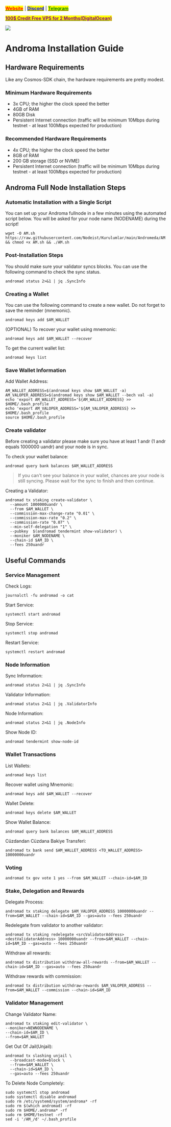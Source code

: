 &#x20;                                                       [<mark style="color:red;">**Website**</mark>](https://nodeist.net/) | [<mark style="color:blue;">**Discord**</mark>](https://discord.gg/ypx7mJ6Zzb) | [<mark style="color:green;">**Telegram**</mark>](https://t.me/noodeist)

&#x20;                                     [<mark style="color:purple;">**100$ Credit Free VPS for 2 Months(DigitalOcean)**</mark>](https://www.digitalocean.com/?refcode=410c988c8b3e&utm_campaign=Referral_Invite&utm_medium=Referral_Program&utm_source=badge)

![](https://i.hizliresim.com/nag1291.png)

# Androma Installation Guide
## Hardware Requirements
Like any Cosmos-SDK chain, the hardware requirements are pretty modest.

### Minimum Hardware Requirements
  - 3x CPU; the higher the clock speed the better
  - 4GB of RAM
  - 80GB Disk
  - Persistent Internet connection (traffic will be minimum 10Mbps during testnet - at least 100Mbps expected for production)

### Recommended Hardware Requirements
  - 4x CPU; the higher the clock speed the better
  - 8GB of RAM
  - 200 GB storage (SSD or NVME)
  - Persistent Internet connection (traffic will be minimum 10Mbps during testnet - at least 100Mbps expected for production)

## Androma Full Node Installation Steps
### Automatic Installation with a Single Script
You can set up your Androma fullnode in a few minutes using the automated script below.
You will be asked for your node name (NODENAME) during the script!

```
wget -O AM.sh https://raw.githubusercontent.com/Nodeist/Kurulumlar/main/Andromeda/AM && chmod +x AM.sh && ./AM.sh
```

### Post-Installation Steps

You should make sure your validator syncs blocks.
You can use the following command to check the sync status.
```
andromad status 2>&1 | jq .SyncInfo
```

### Creating a Wallet
You can use the following command to create a new wallet. Do not forget to save the reminder (mnemonic).
```
andromad keys add $AM_WALLET
```

(OPTIONAL) To recover your wallet using mnemonic:
```
andromad keys add $AM_WALLET --recover
```

To get the current wallet list:
```
andromad keys list
```

### Save Wallet Information
Add Wallet Address:
```
AM_WALLET_ADDRESS=$(andromad keys show $AM_WALLET -a)
AM_VALOPER_ADDRESS=$(andromad keys show $AM_WALLET --bech val -a)
echo 'export AM_WALLET_ADDRESS='${AM_WALLET_ADDRESS} >> $HOME/.bash_profile
echo 'export AM_VALOPER_ADDRESS='${AM_VALOPER_ADDRESS} >> $HOME/.bash_profile
source $HOME/.bash_profile
```


### Create validator
Before creating a validator please make sure you have at least 1 andr (1 andr equals 1000000 uandr) and your node is in sync.

To check your wallet balance:
```
andromad query bank balances $AM_WALLET_ADDRESS
```
> If you can't see your balance in your wallet, chances are your node is still syncing. Please wait for the sync to finish and then continue.

Creating a Validator:
```
andromad tx staking create-validator \
  --amount 1000000uandr \
  --from $AM_WALLET \
  --commission-max-change-rate "0.01" \
  --commission-max-rate "0.2" \
  --commission-rate "0.07" \
  --min-self-delegation "1" \
  --pubkey  $(andromad tendermint show-validator) \
  --moniker $AM_NODENAME \
  --chain-id $AM_ID \
  --fees 250uandr
```



## Useful Commands
### Service Management
Check Logs:
```
journalctl -fu andromad -o cat
```

Start Service:
```
systemctl start andromad
```

Stop Service:
```
systemctl stop andromad
```

Restart Service:
```
systemctl restart andromad
```

### Node Information
Sync Information:
```
andromad status 2>&1 | jq .SyncInfo
```

Validator Information:
```
andromad status 2>&1 | jq .ValidatorInfo
```

Node Information:
```
andromad status 2>&1 | jq .NodeInfo
```

Show Node ID:
```
andromad tendermint show-node-id
```

### Wallet Transactions
List Wallets:
```
andromad keys list
```

Recover wallet using Mnemonic:
```
andromad keys add $AM_WALLET --recover
```

Wallet Delete:
```
andromad keys delete $AM_WALLET
```

Show Wallet Balance:
```
andromad query bank balances $AM_WALLET_ADDRESS
```

Cüzdandan Cüzdana Bakiye Transferi:
```
andromad tx bank send $AM_WALLET_ADDRESS <TO_WALLET_ADDRESS> 10000000uandr
```

### Voting
```
andromad tx gov vote 1 yes --from $AM_WALLET --chain-id=$AM_ID
```

### Stake, Delegation and Rewards
Delegate Process:
```
andromad tx staking delegate $AM_VALOPER_ADDRESS 10000000uandr --from=$AM_WALLET --chain-id=$AM_ID --gas=auto --fees 250uandr
```

Redelegate from validator to another validator:
```
andromad tx staking redelegate <srcValidatorAddress> <destValidatorAddress> 10000000uandr --from=$AM_WALLET --chain-id=$AM_ID --gas=auto --fees 250uandr
```

Withdraw all rewards:
```
andromad tx distribution withdraw-all-rewards --from=$AM_WALLET --chain-id=$AM_ID --gas=auto --fees 250uandr
```

Withdraw rewards with commission:
```
andromad tx distribution withdraw-rewards $AM_VALOPER_ADDRESS --from=$AM_WALLET --commission --chain-id=$AM_ID
```

### Validator Management
Change Validator Name:
```
andromad tx staking edit-validator \
--moniker=NEWNODENAME \
--chain-id=$AM_ID \
--from=$AM_WALLET
```

Get Out Of Jail(Unjail):
```
andromad tx slashing unjail \
  --broadcast-mode=block \
  --from=$AM_WALLET \
  --chain-id=$AM_ID \
  --gas=auto --fees 250uandr
```

To Delete Node Completely:
```
sudo systemctl stop andromad
sudo systemctl disable andromad
sudo rm /etc/systemd/system/androma* -rf
sudo rm $(which andromad) -rf
sudo rm $HOME/.androma* -rf
sudo rm $HOME/testnet -rf
sed -i '/AM_/d' ~/.bash_profile
```
